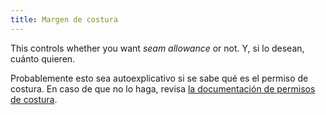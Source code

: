 ```yaml
---
title: Margen de costura
---
```


This controls whether you want *seam allowance* or not. Y, si lo desean, cuánto quieren.

Probablemente esto sea autoexplicativo si se sabe qué es el permiso de costura. En caso de que no lo haga, revisa [la documentación de permisos de costura](/docs/sewing/seam-allowance).
